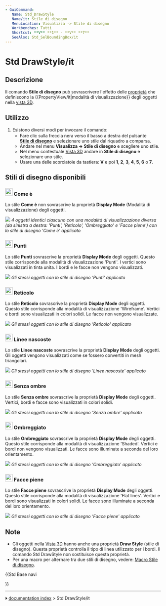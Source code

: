 ```yaml
---
- GuiCommand:
   Name: Std_DrawStyle
   Name/it: Stile di disegno
   MenuLocation: Visualizza -> Stile di disegno
   Workbenches: Tutti
   Shortcut: **V** **1** - **V** **7**
   SeeAlso: Std_SelBoundingBox/it
---
```


# Std DrawStyle/it



## Descrizione

Il comando **Stile di disegno** può sovrascrivere l\'effetto delle [proprietà](Property_editor/it.md) che definiscono la {{PropertyView/it|modalità di visualizzazione}} degli oggetti nella [vista 3D](3D_view/it.md).



## Utilizzo

1.  Esistono diversi modi per invocare il comando:
    -   Fare clic sulla freccia nera verso il basso a destra del pulsante **<img src="images/Std_DrawStyleAsIs.svg" width=16px> [Stile di disegno](Std_DrawStyle/it.md)** e selezionare uno stile dal riquadro a comparsa.
    -   Andare nel menu **Visualizza → Stile di disegno** e scegliere uno stile.
    -   Nel menu contestuale [Vista 3D](3D_view/it.md) andare in **Stile di disegno** e selezionare uno stile.
    -   Usare una delle scorciatoie da tastiera: **V** e poi **1**, **2**, **3**, **4**, **5**, **6** o **7**.



## Stili di disegno disponibili 



### <img alt="" src=images/Std_DrawStyleAsIs.svg  style="width:24px;"> Come è 

Lo stile **Come è** non sovrascrive la proprietà **Display Mode** (Modalità di visualizzazione) degli oggetti.

![](images/Std_DrawStyleAsIs_example.png ) 
*4 oggetti identici ciascuno con una modalità di visualizzazione diversa (da sinistra a destra: 'Punti', 'Reticolo', 'Ombreggiato' e 'Facce piene') con lo stile di disegno 'Come è' applicato*



### <img alt="" src=images/Std_DrawStylePoints.svg  style="width:24px;"> Punti 

Lo stile **Punti** sovrascrive la proprietà **Display Mode** degli oggetti. Questo stile corrisponde alla modalità di visualizzazione \'Punti\'. I vertici sono visualizzati in tinta unita. I bordi e le facce non vengono visualizzati.

![](images/Std_DrawStylePoints_example.png ) 
*Gli stessi oggetti con lo stile di disegno 'Punti' applicato*



### <img alt="" src=images/Std_DrawStyleWireFrame.svg  style="width:24px;"> Reticolo 

Lo stile **Reticolo** sovrascrive la proprietà **Display Mode** degli oggetti. Questo stile corrisponde alla modalità di visualizzazione \'Wireframe\'. Vertici e bordi sono visualizzati in colori solidi. Le facce non vengono visualizzate.

![](images/Std_DrawStyleWireframe_example.png ) 
*Gli stessi oggetti con lo stile di disegno 'Reticolo' applicato*



### <img alt="" src=images/Std_DrawStyleHiddenLine.svg  style="width:24px;"> Linee nascoste 

Lo stile **Linee nascoste** sovrascrive la proprietà **Display Mode** degli oggetti. Gli oggetti vengono visualizzati come se fossero convertiti in mesh triangolari.

![](images/Std_DrawStyleHiddenLine_example.png ) 
*Gli stessi oggetti con lo stile di disegno 'Linee nascoste' applicato*



### <img alt="" src=images/Std_DrawStyleNoShading.svg  style="width:24px;"> Senza ombre 

Lo stile **Senza ombre** sovrascrive la proprietà **Display Mode** degli oggetti. Vertici, bordi e facce sono visualizzati in colori solidi.

![](images/Std_DrawStyleNoShading_example.png ) 
*Gli stessi oggetti con lo stile di disegno 'Senza ombre' applicato*



### <img alt="" src=images/Std_DrawStyleShaded.svg  style="width:24px;"> Ombreggiato 

Lo stile **Ombreggiato** sovrascrive la proprietà **Display Mode** degli oggetti. Questo stile corrisponde alla modalità di visualizzazione \'Shaded\'. Vertici e bordi non vengono visualizzati. Le facce sono illuminate a seconda del loro orientamento.

![](images/Std_DrawStyleShaded_example.png ) 
*Gli stessi oggetti con lo stile di disegno 'Ombreggiato' applicato*



### <img alt="" src=images/Std_DrawStyleFlatLines.svg  style="width:24px;"> Facce piene 

Lo stile **Facce piene** sovrascrive la proprietà **Display Mode** degli oggetti. Questo stile corrisponde alla modalità di visualizzazione \'Flat lines\'. Vertici e bordi sono visualizzati in colori solidi. Le facce sono illuminate a seconda del loro orientamento.

![](images/Std_DrawStyleFlatLines_example.png ) 
*Gli stessi oggetti con lo stile di disegno 'Facce piene' applicato*



## Note

-   Gli oggetti nella [Vista 3D](3D_view/it.md) hanno anche una proprietà **Draw Style** (stile di disegno). Questa proprietà controlla il tipo di linea utilizzato per i bordi. Il comando Std DrawStyle non sostituisce questa proprietà.
-   Per una macro per alternare tra due stili di disegno, vedere: [Macro Stile di disegno](Macro_Toggle_Drawstyle/it.md).





{{Std Base navi

}}



---
⏵ [documentation index](../README.md) > Std DrawStyle/it
